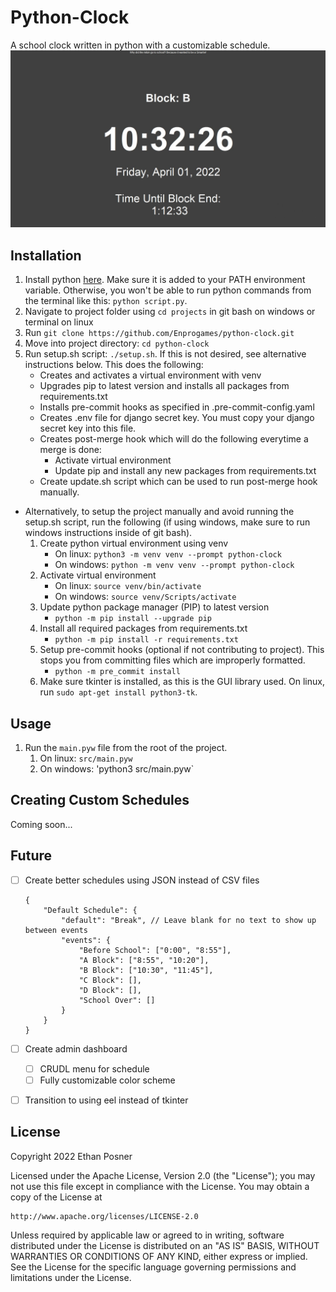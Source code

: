# Python-Clock

A school clock written in python with a customizable schedule.
![clock1.JPG](docs//img/clock1.JPG)

## Installation
1. Install python [here](https://www.python.org/downloads/). Make sure it is added to your PATH environment variable. Otherwise, you won't be able to run python commands from the terminal like this: `python script.py`.
1. Navigate to project folder using `cd projects` in git bash on windows or terminal on linux
2. Run `git clone https://github.com/Enprogames/python-clock.git`
3. Move into project directory: `cd python-clock`
4. Run setup.sh script: `./setup.sh`. If this is not desired, see alternative instructions below. This does the following:
    - Creates and activates a virtual environment with venv
    - Upgrades pip to latest version and installs all packages from requirements.txt
    - Installs pre-commit hooks as specified in .pre-commit-config.yaml
    - Creates .env file for django secret key. You must copy your django secret key into this file.
    - Creates post-merge hook which will do the following everytime a merge is done:
        - Activate virtual environment
        - Update pip and install any new packages from requirements.txt
    - Create update.sh script which can be used to run post-merge hook manually.
- Alternatively, to setup the project manually and avoid running the setup.sh script, run the following (if using windows, make sure to run windows instructions inside of git bash).
    1. Create python virtual environment using venv
        - On linux: `python3 -m venv venv --prompt python-clock`
        - On windows: `python -m venv venv --prompt python-clock`
    2. Activate virtual environment
        - On linux: `source venv/bin/activate`
        - On windows: `source venv/Scripts/activate`
    3. Update python package manager (PIP) to latest version
        - `python -m pip install --upgrade pip`
    4. Install all required packages from requirements.txt
        - `python -m pip install -r requirements.txt`
    5. Setup pre-commit hooks (optional if not contributing to project). This stops you from committing files which are improperly formatted.
        - `python -m pre_commit install`
    6. Make sure tkinter is installed, as this is the GUI library used. On linux, run `sudo apt-get install python3-tk`.

## Usage
1. Run the `main.pyw` file from the root of the project.
    1. On linux: `src/main.pyw`
    2. On windows: 'python3 src/main.pyw`

## Creating Custom Schedules

Coming soon...

## Future 

- [ ] Create better schedules using JSON instead of CSV files
    ```
    {
        "Default Schedule": {
            "default": "Break", // Leave blank for no text to show up between events
            "events": {
                "Before School": ["0:00", "8:55"],
                "A Block": ["8:55", "10:20"],
                "B Block": ["10:30", "11:45"],
                "C Block": [],
                "D Block": [],
                "School Over": []
            }
        }
    }
    ```

- [ ] Create admin dashboard
    - [ ] CRUDL menu for schedule
    - [ ] Fully customizable color scheme

- [ ] Transition to using eel instead of tkinter

## License

Copyright 2022 Ethan Posner

Licensed under the Apache License, Version 2.0 (the "License");
you may not use this file except in compliance with the License.
You may obtain a copy of the License at

    http://www.apache.org/licenses/LICENSE-2.0

Unless required by applicable law or agreed to in writing, software
distributed under the License is distributed on an "AS IS" BASIS,
WITHOUT WARRANTIES OR CONDITIONS OF ANY KIND, either express or implied.
See the License for the specific language governing permissions and
limitations under the License.

